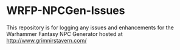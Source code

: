 # WRFP-NPCGen-Issues
This repository is for logging any issues and enhancements for the Warhammer Fantasy NPC Generator hosted at http://www.grimnirstavern.com/
